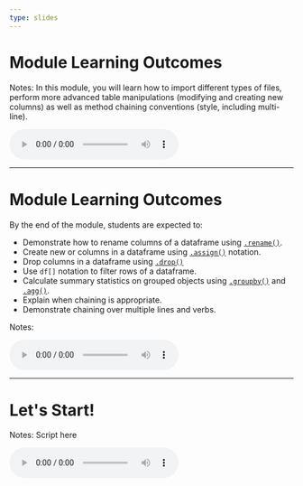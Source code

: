 ```yaml
---
type: slides
---
```


# Module Learning Outcomes

Notes: In this module, you will learn how to import different types of files, perform more advanced table manipulations (modifying and creating new columns) as well as method chaining conventions (style, including multi-line).

<html>
<audio controls >
  <source src="placeholder_audio.mp3" />
</audio></html>

---

# Module Learning Outcomes

By the end of the module, students are expected to:
- Demonstrate how to rename columns of a dataframe using [`.rename()`](https://pandas.pydata.org/pandas-docs/stable/reference/api/pandas.DataFrame.rename.html).
- Create new or columns in a dataframe using [`.assign()`](https://pandas.pydata.org/pandas-docs/stable/reference/api/pandas.DataFrame.assign.html) notation.
- Drop columns in a dataframe using [`.drop()`](https://pandas.pydata.org/pandas-docs/stable/reference/api/pandas.DataFrame.drop.html)
- Use `df[]` notation to filter rows of a dataframe.
- Calculate summary statistics on grouped objects using [`.groupby()`](https://pandas.pydata.org/pandas-docs/stable/reference/api/pandas.DataFrame.groupby.html) and [`.agg()`](https://pandas.pydata.org/pandas-docs/stable/reference/api/pandas.DataFrame.agg.html).
- Explain when chaining is appropriate.
- Demonstrate chaining over multiple lines and verbs.


Notes:
<html>
<audio controls >
  <source src="placeholder_audio.mp3" />
</audio></html> 

---

# Let's Start!

Notes: Script here
<html>
<audio controls >
  <source src="placeholder_audio.mp3" />
</audio></html>
